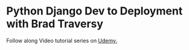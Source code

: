 # Python Django Dev to Deployment with Brad Traversy

Follow along Video tutorial series on <a href="https://www.udemy.com/course/python-django-dev-to-deployment/">Udemy.</a>